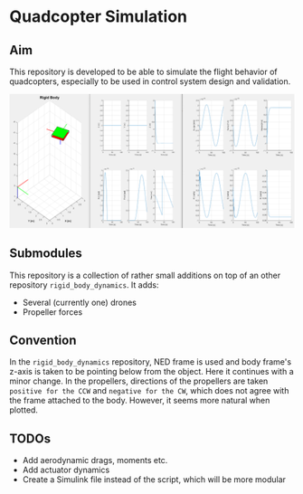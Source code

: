 # Quadcopter Simulation

## Aim
This repository is developed to be able to simulate the flight behavior of quadcopters, especially to be used in control system design and validation.

![Plot Example](/pics/example.png "Example Results for Tello Drone")

## Submodules
This repository is a collection of rather small additions on top of an other repository `rigid_body_dynamics`. It adds:
* Several (currently one) drones
* Propeller forces

## Convention
In the `rigid_body_dynamics` repository, NED frame is used and body frame's z-axis is taken to be pointing below from the object. Here it continues with a minor change. In the propellers, directions of the propellers are taken `positive for the CCW` and `negative for the CW`, which does not agree with the frame attached to the body. However, it seems more natural when plotted.

## TODOs
* Add aerodynamic drags, moments etc.
* Add actuator dynamics
* Create a Simulink file instead of the script, which will be more modular